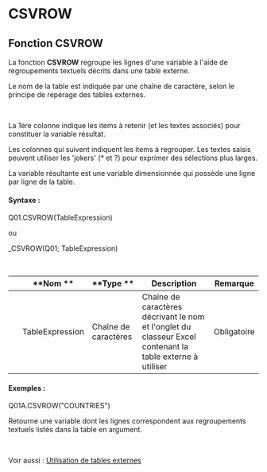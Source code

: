 # CSVROW

## Fonction CSVROW

La fonction **CSVROW** regroupe les lignes d'une variable à l'aide de regroupements textuels décrits dans une table externe.

Le nom de la table est indiquée par une chaîne de caractère, selon le principe de repérage des tables externes.

&nbsp;

La 1ère colonne indique les items à retenir (et les textes associés) pour constituer la variable résultat.

Les colonnes qui suivent indiquent les items à regrouper. Les textes saisis peuvent utiliser les 'jokers' (\* et ?) pour exprimer des sélections plus larges.

La variable résultante est une variable dimensionnée qui possède une ligne par ligne de la table.

#### Syntaxe :&nbsp;

Q01.CSVROW(TableExpression)

ou

\_CSVROW(Q01; TableExpression)

&nbsp;

| &nbsp; | **Nom ** | **Type ** | **Description** | **Remarque** |
| --- | --- | --- | --- | --- |
| &nbsp; | TableExpression | Chaîne de caractères | Chaîne de caractères décrivant le nom et l'onglet du classeur Excel contenant la table externe à utiliser | Obligatoire |


#### Exemples :

Q01A.CSVROW("COUNTRIES")

Retourne une variable dont les lignes correspondent aux regroupements textuels listés dans la table en argument.

&nbsp;

Voir aussi : [Utilisation de tables externes](<Utilisationdetablesexternes1.md>)
